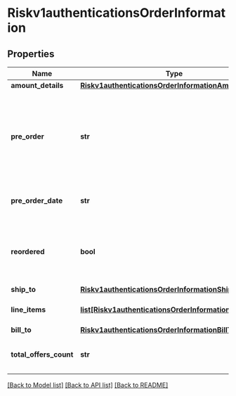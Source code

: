 # Riskv1authenticationsOrderInformation

## Properties
Name | Type | Description | Notes
------------ | ------------- | ------------- | -------------
**amount_details** | [**Riskv1authenticationsOrderInformationAmountDetails**](Riskv1authenticationsOrderInformationAmountDetails.md) |  | [optional] 
**pre_order** | **str** | Indicates whether cardholder is placing an order with a future availability or release date. This field can contain one of these values: - MERCHANDISE_AVAILABLE: Merchandise available - FUTURE_AVAILABILITY: Future availability  | [optional] 
**pre_order_date** | **str** | Expected date that a pre-ordered purchase will be available. Format: YYYYMMDD  | [optional] 
**reordered** | **bool** | Indicates whether the cardholder is reordering previously purchased merchandise. This field can contain one of these values: - false: First time ordered - true: Reordered  | [optional] 
**ship_to** | [**Riskv1authenticationsOrderInformationShipTo**](Riskv1authenticationsOrderInformationShipTo.md) |  | [optional] 
**line_items** | [**list[Riskv1authenticationsOrderInformationLineItems]**](Riskv1authenticationsOrderInformationLineItems.md) | This array contains detailed information about individual products in the order. | [optional] 
**bill_to** | [**Riskv1authenticationsOrderInformationBillTo**](Riskv1authenticationsOrderInformationBillTo.md) |  | [optional] 
**total_offers_count** | **str** | Total number of articles/items in the order as a numeric decimal count. Possible values: 00 - 99  | [optional] 

[[Back to Model list]](../README.md#documentation-for-models) [[Back to API list]](../README.md#documentation-for-api-endpoints) [[Back to README]](../README.md)


